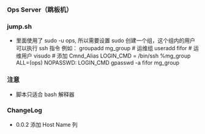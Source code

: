 ### Ops Server（跳板机）

### jump.sh
  - 里面使用了 sudo -u ops, 所以需要设置 sudo
    创建一个组，这个组内的用户可以执行 ssh 指令
    例如：
      groupadd mg_group   # 运维组
      useradd fifor       # 运维用户
      visudo  # 添加
        Cmnd_Alias LOGIN_CMD = /bin/ssh
        %mg_group       ALL=(ops) NOPASSWD: LOGIN_CMD
      gpasswd -a fifor mg_group

### 注意
  - 脚本只适合 bash 解释器

### ChangeLog
  - 0.0.2
    添加 Host Name 列
